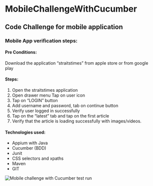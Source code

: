 # MobileChallengeWithCucumber

## Code Challenge for mobile application

### Mobile App verification steps: 

#### Pre Conditions:
Download the application “straitstimes” from apple store or from google play

#### Steps:

 1. Open the straitstimes application 
 2. Open drawer menu Tap on user icon
 3. Tap on “LOGIN” button 
 4.  Add username and password, tab on continue button 
 5. Verify user logged in successfully 
 6. Tap on the “latest” tab and tap on the first article
 7. Verify that the article is loading successfully with images/videos.

#### Technologies used:
 - Appium with Java 
 - Cucumber (BDD) 
 - Junit 
 - CSS selectors and xpaths 
 - Maven 
 - GIT

![Mobile challenge with Cucumber test run](https://user-images.githubusercontent.com/25843579/36344184-6516f90a-143c-11e8-9d68-3e28d3a9bfaf.png)
